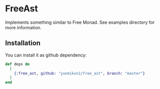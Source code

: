 # FreeAst

Implements something similar to Free Monad. See examples directory for
more information.

## Installation

You can install it as github dependency:

```elixir
def deps do
  [
    {:free_ast, github: "yunmikun2/free_ast", branch: "master"}
  ]
end
```
